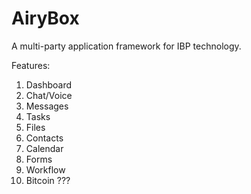 AiryBox
=======

A multi-party application framework for IBP technology.

Features:  
1. Dashboard  
2. Chat/Voice  
3. Messages  
4. Tasks  
5. Files  
6. Contacts  
7. Calendar  
8. Forms  
9. Workflow  
10. Bitcoin ???  


